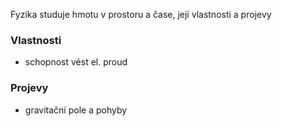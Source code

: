 Fyzika studuje hmotu v prostoru a čase, její vlastnosti a projevy

### Vlastnosti
- schopnost vést el. proud
### Projevy
- gravitační pole a pohyby





